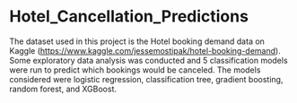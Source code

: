 # Hotel_Cancellation_Predictions

The dataset used in this project is the Hotel booking demand data on Kaggle (https://www.kaggle.com/jessemostipak/hotel-booking-demand). Some exploratory data analysis was conducted and 5 classification models were run to predict which bookings would be canceled. The models considered were logistic regression, classification tree, gradient boosting, random forest, and XGBoost. 

